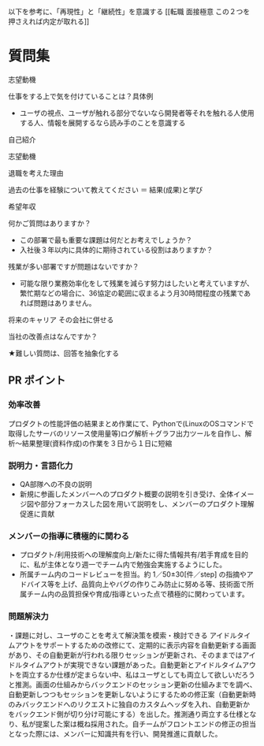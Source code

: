 
以下を参考に、「再現性」と「継続性」を意識する
[[転職 面接極意 この２つを押さえれば内定が取れる]]


# 質問集

志望動機

仕事をする上で気を付けていることは？具体例
- ユーザの視点、ユーザが触れる部分でないなら開発者等それを触れる人使用する人、情報を展開するなら読み手のことを意識する

自己紹介

志望動機

退職を考えた理由

過去の仕事を経験について教えてください ＝ 結果(成果)と学び

希望年収

何かご質問はありますか？
- この部署で最も重要な課題は何だとお考えでしょうか？
- 入社後３年以内に具体的に期待されている役割はありますか？

残業が多い部署ですが問題はないですか？
- 可能な限り業務効率化をして残業を減らす努力はしたいと考えていますが、繁忙期などの場合に、36協定の範囲に収まるよう月30時間程度の残業であれば問題はありません。

将来のキャリア
 その会社に併せる

当社の改善点はなんですか？

★難しい質問は、回答を抽象化する

## PR ポイント

### 効率改善

プロダクトの性能評価の結果まとめ作業にて、Pythonで(LinuxのOSコマンドで取得したサーバのリソース使用量等)ログ解析＋グラフ出力ツールを自作し、解析～結果整理(資料作成)の作業を３日から１日に短縮

### 説明力・言語化力

- QA部隊への不良の説明
- 新規に参画したメンバーへのプロダクト概要の説明を引き受け、全体イメージ図や部分フォーカスした図を用いて説明をし、メンバーのプロダクト理解促進に貢献


### メンバーの指導に積極的に関わる

- プロダクト/利用技術への理解度向上/新たに得た情報共有/若手育成を目的に、私が主体となり週一でチーム内で勉強会実施するようにした。
- 所属チーム内のコードレビューを担当。約 1／50±30[件／step] の指摘やアドバイス等を上げ、品質向上やバグの作りこみ防止に努める等、技術面で所属チーム内の品質担保や育成/指導といった点で積極的に関わっています。 

### 問題解決力

・課題に対し、ユーザのことを考えて解決策を模索・検討できる
アイドルタイムアウトをサポートするための改修にて、定期的に表示内容を自動更新する画面があり、その自動更新が行われる限りセッションが更新され、そのままではアイドルタイムアウトが実現できない課題があった。自動更新とアイドルタイムアウトを両立するか仕様が定まらない中、私はユーザとしても両立して欲しいだろうと推測。画面の仕組みからバックエンドのセッション更新の仕組みまでを調べ、自動更新しつつもセッションを更新しないようにするための修正案（自動更新時のみバックエンドへのリクエストに独自のカスタムヘッダを入れ、自動更新かをバックエンド側が切り分け可能にする）を出した。推測通り両立する仕様となり、私が提案した案は概ね採用された。自チームがフロントエンドの修正の担当となった際には、メンバーに知識共有を行い、開発推進に貢献した。


